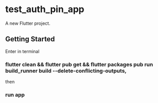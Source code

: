 # test_auth_pin_app

A new Flutter project.

## Getting Started

Enter in terminal 
### flutter clean && flutter pub get && flutter packages pub run build_runner build --delete-conflicting-outputs, 
then 
### run app
